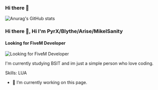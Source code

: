 ### Hi there 👋

![Anurag's GitHub stats](https://github-readme-stats.vercel.app/api?username=mikel13200&hide=contribs,prs)

### Hi there 👋, Hi I'm PyrX/Blythe/Arise/MikelSanity
#### Looking for FiveM Developer
![Looking for FiveM Developer](https://pbs.twimg.com/profile_banners/918484484764327936/1621106207/600x200)

I'm currently studying BSIT and im just a simple person who love coding.

Skills: LUA

- 🔭 I’m currently working on this page. 










